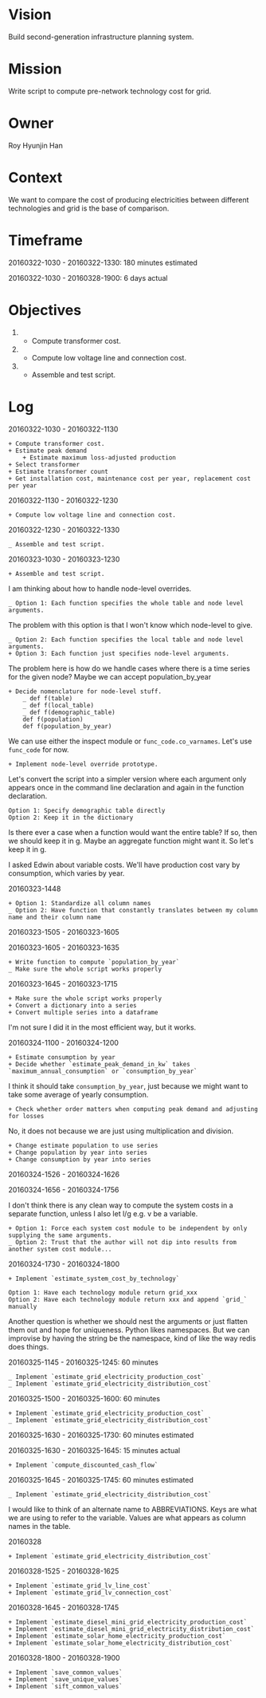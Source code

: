 # Vision
Build second-generation infrastructure planning system.

# Mission
Write script to compute pre-network technology cost for grid.

# Owner
Roy Hyunjin Han

# Context
We want to compare the cost of producing electricities between different technologies and grid is the base of comparison.

# Timeframe
20160322-1030 - 20160322-1330: 180 minutes estimated

20160322-1030 - 20160328-1900: 6 days actual

# Objectives
1. + Compute transformer cost.
2. + Compute low voltage line and connection cost.
3. + Assemble and test script.

# Log
20160322-1030 - 20160322-1130

    + Compute transformer cost.
    + Estimate peak demand
        + Estimate maximum loss-adjusted production
    + Select transformer
    + Estimate transformer count
    + Get installation cost, maintenance cost per year, replacement cost per year

20160322-1130 - 20160322-1230

    + Compute low voltage line and connection cost.

20160322-1230 - 20160322-1330

    _ Assemble and test script.

20160323-1030 - 20160323-1230

    + Assemble and test script.

I am thinking about how to handle node-level overrides.

    _ Option 1: Each function specifies the whole table and node level arguments.

The problem with this option is that I won't know which node-level to give.

    _ Option 2: Each function specifies the local table and node level arguments.
    + Option 3: Each function just specifies node-level arguments.

The problem here is how do we handle cases where there is a time series for the given node? Maybe we can accept population_by_year

    + Decide nomenclature for node-level stuff.
        _ def f(table)
        _ def f(local_table)
        _ def f(demographic_table)
        def f(population)
        def f(population_by_year)

We can use either the inspect module or `func_code.co_varnames`. Let's use `func_code` for now.

    + Implement node-level override prototype.

Let's convert the script into a simpler version where each argument only appears once in the command line declaration and again in the function declaration.

    Option 1: Specify demographic table directly
    Option 2: Keep it in the dictionary

Is there ever a case when a function would want the entire table? If so, then we should keep it in g. Maybe an aggregate function might want it. So let's keep it in g.

I asked Edwin about variable costs. We'll have production cost vary by consumption, which varies by year.

20160323-1448

    + Option 1: Standardize all column names
    _ Option 2: Have function that constantly translates between my column name and their column name

20160323-1505 - 20160323-1605

20160323-1605 - 20160323-1635

    + Write function to compute `population_by_year`
    _ Make sure the whole script works properly

20160323-1645 - 20160323-1715

    + Make sure the whole script works properly
    + Convert a dictionary into a series
    + Convert multiple series into a dataframe

I'm not sure I did it in the most efficient way, but it works.

20160324-1100 - 20160324-1200

    + Estimate consumption by year
    + Decide whether `estimate_peak_demand_in_kw` takes `maximum_annual_consumption` or `consumption_by_year`

I think it should take `consumption_by_year`, just because we might want to take some average of yearly consumption.

    + Check whether order matters when computing peak demand and adjusting for losses

No, it does not because we are just using multiplication and division.

    + Change estimate population to use series
    + Change population by year into series
    + Change consumption by year into series

20160324-1526 - 20160324-1626

20160324-1656 - 20160324-1756

I don't think there is any clean way to compute the system costs in a separate function, unless I also let l/g e.g. v be a variable.

    + Option 1: Force each system cost module to be independent by only supplying the same arguments.
    _ Option 2: Trust that the author will not dip into results from another system cost module...

20160324-1730 - 20160324-1800

    + Implement `estimate_system_cost_by_technology`

    Option 1: Have each technology module return grid_xxx
    Option 2: Have each technology module return xxx and append `grid_` manually

Another question is whether we should nest the arguments or just flatten them out and hope for uniqueness. Python likes namespaces. But we can improvise by having the string be the namespace, kind of like the way redis does things.

20160325-1145 - 20160325-1245: 60 minutes

    _ Implement `estimate_grid_electricity_production_cost`
    _ Implement `estimate_grid_electricity_distribution_cost`

20160325-1500 - 20160325-1600: 60 minutes

    + Implement `estimate_grid_electricity_production_cost`
    _ Implement `estimate_grid_electricity_distribution_cost`

20160325-1630 - 20160325-1730: 60 minutes estimated

20160325-1630 - 20160325-1645: 15 minutes actual

    + Implement `compute_discounted_cash_flow`

20160325-1645 - 20160325-1745: 60 minutes estimated

    _ Implement `estimate_grid_electricity_distribution_cost`

I would like to think of an alternate name to ABBREVIATIONS.
Keys are what we are using to refer to the variable.
Values are what appears as column names in the table.

20160328

    + Implement `estimate_grid_electricity_distribution_cost`

20160328-1525 - 20160328-1625

    + Implement `estimate_grid_lv_line_cost`
    + Implement `estimate_grid_lv_connection_cost`

20160328-1645 - 20160328-1745

    + Implement `estimate_diesel_mini_grid_electricity_production_cost`
    + Implement `estimate_diesel_mini_grid_electricity_distribution_cost`
    + Implement `estimate_solar_home_electricity_production_cost`
    + Implement `estimate_solar_home_electricity_distribution_cost`

20160328-1800 - 20160328-1900

    + Implement `save_common_values`
    + Implement `save_unique_values`
    + Implement `sift_common_values`
